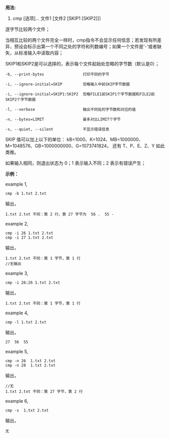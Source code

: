 **用法:**

1. cmp [选项]... 文件1 [文件2 [SKIP1 [SKIP2]]]

逐字节比较两个文件；

当相互比较的两个文件完全一样时，cmp指令不会显示任何信息；若发现有所差异，预设会标示出第一个不同之处的字符和列数编号；如果一个文件是'-'或者缺失，从标准输入中读取内容；

SKIP1和SKIP2是可以选择的，表示每个文件起始处忽略的字节数（默认是0）；

    -b, --print-bytes                 打印不同的字节

    -i, --ignore-initial=SKIP         忽略输入中前SKIP字节数据

    -i, --ignore-initial=SKIP1:SKIP2  忽略FILE1前SKIP1个字节数据和FILE2前SKIP2个字节数据

    -l, --verbose                     输出不同处的字节数和对应的值

    -n, --bytes=LIMIT                 最多对比LIMIT个字节

    -s, --quiet, --silent             不显示错误信息


SKIP 值可以加上以下的单位：
kB=1000、K=1024、MB=1000000、M=1048576、GB=1000000000、G=1073741824，
还有 T、P、E、Z、Y 如此类推。

如果输入相同，则退出状态为 0；1 表示输入不同；2 表示有错误产生；

**示例：**

example 1,

    cmp -b 1.txt 2.txt

输出，

    1.txt 2.txt 不同：第 2 行，第 27 字节为  56 .  55 -

example 2,

    cmp -i 26 1.txt 2.txt
    cmp -i 27 1.txt 2.txt

输出，

    1.txt 2.txt 不同：第 1 字节，第 1 行
    //无输出

example 3,

    cmp -i 26:26 1.txt 2.txt

输出，

    1.txt 2.txt 不同：第 1 字节，第 1 行

example 4,

    cmp -l 1.txt 2.txt

输出，

    27  56  55

example 5,

    cmp -n 26  1.txt 2.txt
    cmp -n 28  1.txt 2.txt

输出，

    //无
    1.txt 2.txt 不同：第 27 字节，第 2 行

example 6,

    cmp -s  1.txt 2.txt

输出，

    无
